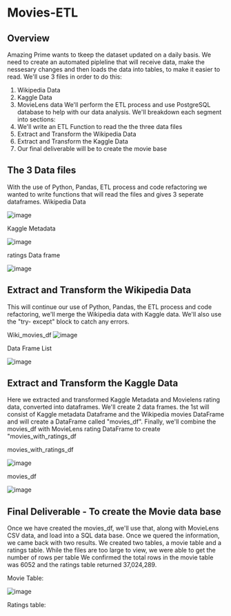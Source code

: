 # Movies-ETL
## Overview
Amazing Prime wants to tkeep the dataset updated on a daily basis. We need to create an automated pipleline that will receive data, make the nessesary changes and then loads the data into tables, to make it easier to read.  We'll use 3 files in order to do this:
1. Wikipedia Data
2. Kaggle Data
3. MovieLens data
We'll perform the ETL process and use PostgreSQL database to help with our data analysis.  We'll breakdown each segment into sections:
1. We'll write an ETL Function to read the the three data files
2. Extract and Transform the Wikipedia Data
3. Extract and Transform the Kaggle Data
4. Our final deliverable will be to create the movie base

## The 3 Data files

With the use of Python, Pandas, ETL process and code refactoring we wanted to write functions that will read the files and gives 3 seperate dataframes.
Wikipedia Data

![image](https://user-images.githubusercontent.com/94253815/150708002-5cffabad-692b-4f29-8d88-c92169f01c5f.png)

Kaggle Metadata 

![image](https://user-images.githubusercontent.com/94253815/150708065-c42f6dd6-33f7-4a84-83b5-231b7c184888.png)

ratings Data frame

![image](https://user-images.githubusercontent.com/94253815/150708117-d7bfc7ba-385d-4b62-9000-923a26b2bfb1.png)

## Extract and Transform the Wikipedia Data
This will continue our use of Python, Pandas, the ETL process and code refactoring, we'll merge the Wikipedia data with Kaggle data. We'll also use the "try- except" block to catch any errors.

Wiki_movies_df
![image](https://user-images.githubusercontent.com/94253815/150708603-23ff911c-eda1-4304-938c-a0fc3901ce1c.png)

Data Frame List

![image](https://user-images.githubusercontent.com/94253815/150708754-0f02732a-4298-4793-999f-4992bf680240.png)


## Extract and Transform the Kaggle Data

Here we extracted and transformed Kaggle Metadata and Movielens rating data, converted into dataframes.  We'll create 2 data frames.  the 1st will consist of Kaggle metadata Dataframe and the Wikipedia movies DataFrame and will create a DataFrame called "movies_df".  Finally, we'll combine the movies_df with MovieLens rating DataFrame to create "movies_with_ratings_df

movies_with_ratings_df

![image](https://user-images.githubusercontent.com/94253815/150709423-43a6782f-0920-4e79-abaa-8b00325fef42.png)


movies_df

![image](https://user-images.githubusercontent.com/94253815/150709347-2e6f5c26-f79d-42a4-90fa-92499ac64fc0.png)

## Final Deliverable - To create the Movie data base
Once we have created the movies_df, we'll use that, along with MovieLens CSV data, and load into a SQL data base.  Once we quered the information, we came back with two results. We created two tables, a movie table and a ratings table.  While the files are too large to view, we were able to get the number of rows per table  We confirmed the total rows in the movie table was 6052 and the ratings table returned 37,024,289.

Movie Table:

![image](https://user-images.githubusercontent.com/94253815/150709983-5c44900c-7d76-423c-b1ed-e5a47a673ac6.png)

Ratings table:


